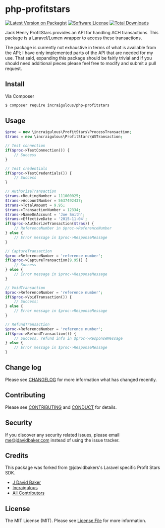 # php-profitstars

[![Latest Version on Packagist][ico-version]][link-packagist]
[![Software License][ico-license]](LICENSE.md)
[![Total Downloads][ico-downloads]][link-downloads]

Jack Henry ProfitStars provides an API for handling ACH transactions. This package is a Laravel/Lumen wrapper
to access these transactions.

The package is currently not exhaustive in terms of what is available from the API; I have only implemented
parts of the API that are needed for my use.  That said, expanding this package should be fairly trivial
and if you should need additional pieces please feel free to modify and submit a pull request.

## Install

Via Composer

``` bash
$ composer require incraigulous/php-profitstars
```

## Usage

``` php
$proc = new \incraigulous\ProfitStars\ProcessTransaction;
$trans = new \incraigulous\ProfitStars\WSTransaction;

// Test connection
if($proc->TestConnection()) {
	// Success
}

// Test credentials
if($proc->TestCredentials()) {
	// Success
}

// AuthorizeTransaction
$trans->RoutingNumber = 111000025;
$trans->AccountNumber = 5637492437;
$trans->TotalAmount = 9.95;
$trans->TransactionNumber = 12334;
$trans->NameOnAccount = 'Joe Smith';
$trans->EffectiveDate = '2015-11-04';
if($proc->AuthorizeTransaction($tras)) {
	// ReferenceNumber in $proc->ReferenceNumber	
} else {
	// Error message in $proc->ResponseMessage
}

// CaptureTransaction
$proc->ReferenceNumber = 'reference number';
if($proc->CaptureTransaction(9.95)) {
	// Success 
} else {
	// Error message in $proc->ResponseMessage
}

// VoidTransaction
$proc->ReferenceNumber = 'reference number';
if($proc->VoidTransaction()) {
	// Success;
} else {
	// Error message in $proc->ResponseMessage
}

// RefundTransaction
$proc->ReferenceNumber = 'reference number';
if($proc->RefundTransaction()) {
	// Success, refund info in $proc->ResponseMessage
} else {
	// Error message in $proc->ResponseMessage
}

```

## Change log

Please see [CHANGELOG](CHANGELOG.md) for more information what has changed recently.


## Contributing

Please see [CONTRIBUTING](CONTRIBUTING.md) and [CONDUCT](CONDUCT.md) for details.

## Security

If you discover any security related issues, please email me@jdavidbaker.com instead of using the issue tracker.

## Credits

This package was forked from @jdavidbakers's Laravel specific Profit Stars SDK.

- [J David Baker](https://github.com/jdavidbakr)
- [Incraigulous][link-author]
- [All Contributors][link-contributors]

## License

The MIT License (MIT). Please see [License File](LICENSE.md) for more information.

[ico-version]: https://img.shields.io/packagist/v/incraigulous/php-profitstars.svg?style=flat-square
[ico-license]: https://img.shields.io/badge/license-MIT-brightgreen.svg?style=flat-square
[ico-downloads]: https://img.shields.io/packagist/dt/incraigulous/php-profitstars.svg?style=flat-square

[link-packagist]: https://packagist.org/packages/incraigulous/php-profitstars
[link-downloads]: https://packagist.org/packages/incraigulous/php-profitstars
[link-author]: https://github.com/incraigulous
[link-contributors]: ../../contributors
